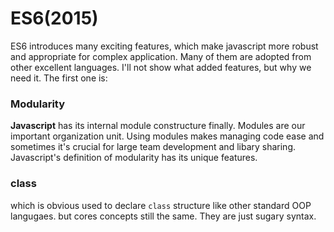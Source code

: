 # ES6(2015)

ES6 introduces many exciting features, which make javascript more robust and appropriate for complex application. Many of them are adopted from other excellent languages. I'll not show what added features, but why we need it. The first one is:

### Modularity
**Javascript** has its internal module constructure finally. Modules are our important organization unit. Using modules makes managing code ease and sometimes it's crucial for large team development and libary sharing. Javascript's definition of modularity has its unique features.


### class
which is obvious used to declare `class` structure like other standard OOP langugaes. but cores concepts still the same. They are just sugary syntax.